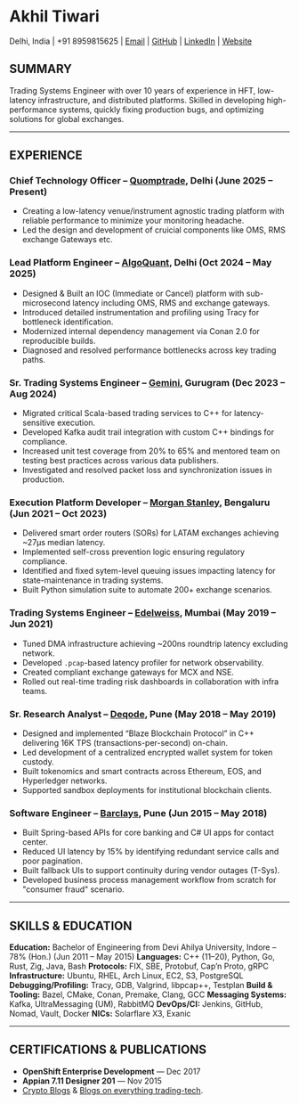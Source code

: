 # **Akhil Tiwari**

Delhi, India | +91 8959815625 | [Email](mailto:akhiltiwari.13@gmail.com) | [GitHub](https://github.com/akhiltiwari13) | [LinkedIn](https://www.linkedin.com/in/akhiltiwari-13/) | [Website](https://quomptrade.com/)

## **SUMMARY**

Trading Systems Engineer with over 10 years of experience in HFT, low-latency infrastructure, and distributed platforms. Skilled in developing high-performance systems, quickly fixing production bugs, and optimizing solutions for global exchanges.

---

## **EXPERIENCE**

### **Chief Technology Officer – [Quomptrade](https://www.quomptrade.com/), Delhi (June 2025 – Present)**

- Creating a low-latency venue/instrument agnostic trading platform with reliable performance to minimize your monitoring headache.
- Led the design and development of cruicial components like OMS, RMS exchange Gateways etc.

### **Lead Platform Engineer – [AlgoQuant](https://www.algoquantfintech.com/), Delhi (Oct 2024 – May 2025)**

- Designed & Built an IOC (Immediate or Cancel) platform with sub-microsecond latency including OMS, RMS and exchange gateways.
- Introduced detailed instrumentation and profiling using Tracy for bottleneck identification.
- Modernized internal dependency management via Conan 2.0 for reproducible builds.
- Diagnosed and resolved performance bottlenecks across key trading paths.

### **Sr. Trading Systems Engineer – [Gemini](https://www.gemini.com/), Gurugram (Dec 2023 – Aug 2024)**

- Migrated critical Scala-based trading services to C++ for latency-sensitive execution.
- Developed Kafka audit trail integration with custom C++ bindings for compliance.
- Increased unit test coverage from 20% to 65% and mentored team on testing best practices across various data publishers.
- Investigated and resolved packet loss and synchronization issues in production.

### **Execution Platform Developer – [Morgan Stanley](https://www.morganstanley.com/), Bengaluru (Jun 2021 – Oct 2023)**

- Delivered smart order routers (SORs) for LATAM exchanges achieving ~27μs median latency.
- Implemented self-cross prevention logic ensuring regulatory compliance.
- Identified and fixed sytem-level queuing issues impacting latency for state-maintenance in trading systems.
- Built Python simulation suite to automate 200+ exchange scenarios.

### **Trading Systems Engineer – [Edelweiss](https://www.edelweissfin.com/), Mumbai (May 2019 – Jun 2021)**

- Tuned DMA infrastructure achieving ~200ns roundtrip latency excluding network.
- Developed `.pcap`-based latency profiler for network observability.
- Created compliant exchange gateways for MCX and NSE.
- Rolled out real-time trading risk dashboards in collaboration with infra teams.

### **Sr. Research Analyst – [Deqode](https://deqode.com/), Pune (May 2018 – May 2019)**

- Designed and implemented “Blaze Blockchain Protocol” in C++ delivering 16K TPS (transactions-per-second) on-chain.
- Led development of a centralized encrypted wallet system for token custody.
- Built tokenomics and smart contracts across Ethereum, EOS, and Hyperledger networks.
- Supported sandbox deployments for institutional blockchain clients.

### **Software Engineer – [Barclays](https://home.barclays/), Pune (Jun 2015 – May 2018)**

- Built Spring-based APIs for core banking and C# UI apps for contact center.
- Reduced UI latency by 15% by identifying redundant service calls and poor pagination.
- Built fallback UIs to support continuity during vendor outages (T-Sys).
- Developed business process management workflow from scratch for "consumer fraud" scenario.

---

## **SKILLS & EDUCATION**

**Education:** Bachelor of Engineering from Devi Ahilya University, Indore – 78% (Hon.) (Jun 2011 – May 2015)
**Languages:** C++ (11–20), Python, Go, Rust, Zig, Java, Bash
**Protocols:** FIX, SBE, Protobuf, Cap’n Proto, gRPC
**Infrastructure:** Ubuntu, RHEL, Arch Linux, EC2, S3, PostgreSQL
**Debugging/Profiling:** Tracy, GDB, Valgrind, libpcap++, Testplan
**Build & Tooling:** Bazel, CMake, Conan, Premake, Clang, GCC
**Messaging Systems:** Kafka, UltraMessaging (UM), RabbitMQ
**DevOps/CI:** Jenkins, GitHub, Nomad, Vault, Docker
**NICs:** Solarflare X3, Exanic

---

## **CERTIFICATIONS & PUBLICATIONS**

- **OpenShift Enterprise Development** — Dec 2017
- **Appian 7.11 Designer 201** — Nov 2015
- [Crypto Blogs](https://deqode.com/blog/2019/02/12/eosio-smart-contracts/) & [Blogs on everything trading-tech](https://quomptrade.com/blog).
